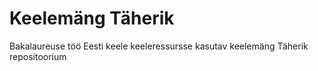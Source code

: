 # Keelemäng Täherik
Bakalaureuse töö Eesti keele keeleressursse kasutav keelemäng Täherik repositoorium
